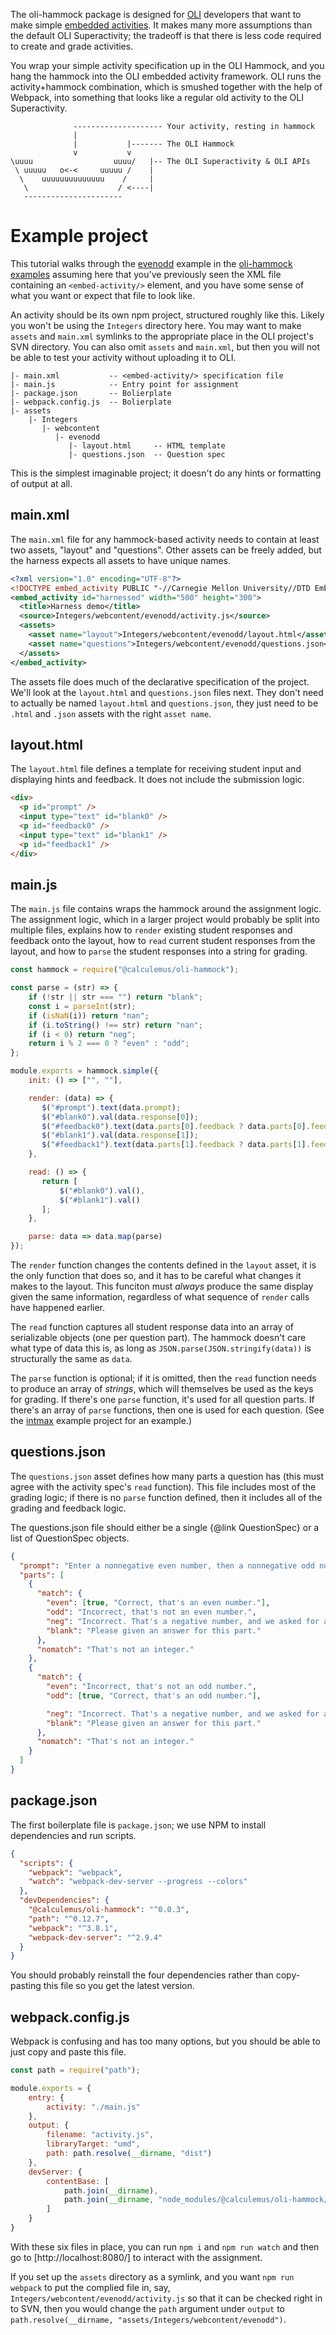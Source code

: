 The oli-hammock package is designed for [OLI](http://oli.cmu.edu/) developers that want to make simple
[embedded activities](https://github.com/CMUOLI/OLI/wiki/Creating-an-Embedded-Activity). It makes many more
assumptions than the default OLI Superactivity; the tradeoff is that there is less code required to create and
grade activities.

You wrap your simple activity specification up in the OLI Hammock, and you hang the hammock into the OLI
embedded activity framework. OLI runs the activity+hammock combination, which is smushed together with the
help of Webpack, into something that looks like a regular old activity to the OLI Superactivity.

```
              -------------------- Your activity, resting in hammock
              |
              |           |------- The OLI Hammock
              v           v
\uuuu                  uuuu/   |-- The OLI Superactivity & OLI APIs
 \ uuuuu   o<-<     uuuuu /    |
  \    uuuuuuuuuuuuuu    /     |
   \                    / <----|
   ----------------------
```

Example project
===============

This tutorial walks through the
[evenodd](https://github.com/calculemuscode/oli-hammock-examples/tree/master/evenodd) example in the
[oli-hammock examples](https://github.com/calculemuscode/oli-hammock-examples) assuming here that you've
previously seen the XML file containing an `<embed-activity/>` element, and you have some sense of what you
want or expect that file to look like.

An activity should be its own npm project, structured roughly like this. Likely you won't be using the
`Integers` directory here. You may want to make `assets` and `main.xml` symlinks to the appropriate place in
the OLI project's SVN directory. You can also omit `assets` and `main.xml`, but then you will not be able to
test your activity without uploading it to OLI.

```
|- main.xml           -- <embed-activity/> specification file
|- main.js            -- Entry point for assignment
|- package.json       -- Bolierplate
|- webpack.config.js  -- Bolierplate
|- assets
    |- Integers
       |- webcontent
          |- evenodd
             |- layout.html     -- HTML template
             |- questions.json  -- Question spec
```

This is the simplest imaginable project; it doesn't do any hints or formatting of output at all.

main.xml
--------

The `main.xml` file for any hammock-based activity needs to contain at least two assets, "layout" and
"questions". Other assets can be freely added, but the harness expects all assets to have unique names.

``` xml
<?xml version="1.0" encoding="UTF-8"?>
<!DOCTYPE embed_activity PUBLIC "-//Carnegie Mellon University//DTD Embed 1.1//EN" "http://oli.cmu.edu/dtd/oli-embed-activity_1.0.dtd">
<embed_activity id="harnessed" width="500" height="300">
  <title>Harness demo</title>
  <source>Integers/webcontent/evenodd/activity.js</source>
  <assets>
    <asset name="layout">Integers/webcontent/evenodd/layout.html</asset>
    <asset name="questions">Integers/webcontent/evenodd/questions.json</asset>
  </assets>
</embed_activity>
```

The assets file does much of the declarative specification of the project. We'll look at the `layout.html` and
`questions.json` files next. They don't need to actually be named `layout.html` and `questions.json`, they
just need to be `.html` and `.json` assets with the right `asset name`.

layout.html
-----------

The `layout.html` file defines a template for receiving student input and displaying hints and feedback. It
does not include the submission logic.

``` html
<div>
  <p id="prompt" />
  <input type="text" id="blank0" />
  <p id="feedback0" />
  <input type="text" id="blank1" />
  <p id="feedback1" />
</div>
```

main.js
-------

The `main.js` file contains wraps the hammock around the assignment logic. The assignment logic, which in a
larger project would probably be split into multiple files, explains how to `render` existing student
responses and feedback onto the layout, how to `read` current student responses from the layout, and how to
`parse` the student responses into a string for grading.

``` js
const hammock = require("@calculemus/oli-hammock");

const parse = (str) => {
    if (!str || str === "") return "blank";
    const i = parseInt(str);
    if (isNaN(i)) return "nan";
    if (i.toString() !== str) return "nan";
    if (i < 0) return "neg";
    return i % 2 === 0 ? "even" : "odd";
};

module.exports = hammock.simple({
    init: () => ["", ""],

    render: (data) => {
       $("#prompt").text(data.prompt);
       $("#blank0").val(data.response[0]);
       $("#feedback0").text(data.parts[0].feedback ? data.parts[0].feedback.message : "");
       $("#blank1").val(data.response[1]);
       $("#feedback1").text(data.parts[1].feedback ? data.parts[1].feedback.message : "");
    },

    read: () => {
       return [
           $("#blank0").val(),
           $("#blank1").val()
       ];
    },

    parse: data => data.map(parse)
});
```

The `render` function changes the contents defined in the `layout` asset, it is the only function that does
so, and it has to be careful what changes it makes to the layout. This funciton must _always_ produce the same
display given the same information, regardless of what sequence of `render` calls have happened earlier.

The `read` function captures all student response data into an array of serializable objects (one per question
part). The hammock doesn't care what type of data this is, as long as `JSON.parse(JSON.stringify(data))` is
structurally the same as `data`.

The `parse` function is optional; if it is omitted, then the `read` function needs to produce an array of
_strings_, which will themselves be used as the keys for grading. If there's one `parse` function, it's used
for all question parts. If there's an array of `parse` functions, then one is used for each question. (See the
[intmax](https://github.com/calculemuscode/oli-hammock-examples/tree/master/intmax) example project for an
example.)

questions.json
--------------

The `questions.json` asset defines how many parts a question has (this must agree with the activity spec's
`read` function). This file includes most of the grading logic; if there is no `parse` function defined, then
it includes all of the grading and feedback logic.

The questions.json file should either be a single {@link QuestionSpec} or a list of QuestionSpec objects.

``` json
{
  "prompt": "Enter a nonnegative even number, then a nonnegative odd number",
  "parts": [
    {
      "match": {
        "even": [true, "Correct, that's an even number."],
        "odd": "Incorrect, that's not an even number.",
        "neg": "Incorrect. That's a negative number, and we asked for a nonnegative number.",
        "blank": "Please given an answer for this part."
      },
      "nomatch": "That's not an integer."
    },
    {
      "match": {
        "even": "Incorrect, that's not an odd number.",
        "odd": [true, "Correct, that's an odd number."],

        "neg": "Incorrect. That's a negative number, and we asked for a nonnegative number.",
        "blank": "Please given an answer for this part."
      },
      "nomatch": "That's not an integer."
    }
  ]
}
```

package.json
------------

The first boilerplate file is `package.json`; we use NPM to install dependencies and run scripts.

``` json
{
  "scripts": {
    "webpack": "webpack",
    "watch": "webpack-dev-server --progress --colors"
  },
  "devDependencies": {
    "@calculemus/oli-hammock": "^0.0.3",
    "path": "^0.12.7",
    "webpack": "^3.8.1",
    "webpack-dev-server": "^2.9.4"
  }
}
```

You should probably reinstall the four dependencies rather than copy-pasting this file so you get the latest
version.

webpack.config.js
-----------------

Webpack is confusing and has too many options, but you should be able to just copy and paste this file.

``` js
const path = require("path");

module.exports = {
    entry: {
        activity: "./main.js"
    },
    output: {
        filename: "activity.js",
        libraryTarget: "umd",
        path: path.resolve(__dirname, "dist")
    },
    devServer: {
        contentBase: [
            path.join(__dirname),
            path.join(__dirname, "node_modules/@calculemus/oli-hammock/assets")
        ]
    }
}
```

With these six files in place, you can run `npm i` and `npm run watch` and then go to [http://localhost:8080/]
to interact with the assignment.

If you set up the `assets` directory as a symlink, and you want `npm run webpack` to put the complied file in,
say, `Integers/webcontent/evenodd/activity.js` so that it can be checked right in to SVN, then you would
change the `path` argument under `output` to `path.resolve(__dirname, "assets/Integers/webcontent/evenodd")`.
